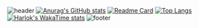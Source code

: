 ![header](https://capsule-render.vercel.app/api?type=venom&color=2b90d9&height=200&section=header&text=Gi_Mo&fontSize=30&fontColor=d9e1e8)
[![Anurag's GitHub stats](https://github-readme-stats.vercel.app/api?username=JiSangChoe&show_icons=true&theme=rose_pine)](https://github.com/JiSangChoe)
[![Readme Card](https://github-readme-stats.vercel.app/api/pin/?username=JiSangChoe&repo=Java_basic)](https://github.com/JiSangChoe/Java_basic)
[![Top Langs](https://github-readme-stats.vercel.app/api/top-langs/?username=JiSangChoe)](https://github.com/JiSangChoe)
[![Harlok's WakaTime stats](https://github-readme-stats.vercel.app/api/wakatime?username=JiSangChoe&layout=compact)](https://github.com/JiSangChoe)
![footer](https://capsule-render.vercel.app/api?type=soft&color=9baec8&height=100&section=footer)
